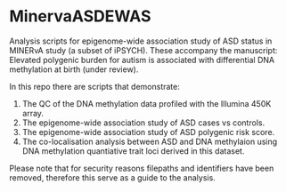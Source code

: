 # MinervaASDEWAS
Analysis scripts for epigenome-wide association study of ASD status in MINERvA study (a subset of iPSYCH). These accompany the manuscript: Elevated polygenic burden for autism is associated with differential DNA methylation at birth (under review).

In this repo there are scripts that demonstrate:

1. The QC of the DNA methylation data profiled with the Illumina 450K array.
2. The epigenome-wide association study of ASD cases vs controls.
3. The epigenome-wide association study of ASD polygenic risk score.
4. The co-localisation analysis between ASD and DNA methylaion using DNA methylation quantiative trait loci derived in this dataset.

Please note that for security reasons filepaths and identifiers have been removed, therefore this serve as a guide to the analysis.
